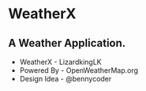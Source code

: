 # WeatherX
## A Weather Application.

- WeatherX - LizardkingLK
- Powered By - OpenWeatherMap.org
- Design Idea - @bennycoder
